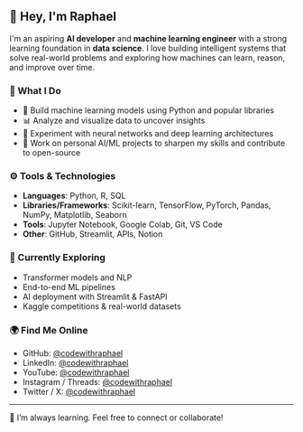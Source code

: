 ## 👋 Hey, I'm Raphael

I'm an aspiring **AI developer** and **machine learning engineer** with a strong learning foundation in **data science**. I love building intelligent systems that solve real-world problems and exploring how machines can learn, reason, and improve over time.

### 🧠 What I Do

- 🤖 Build machine learning models using Python and popular libraries
- 📊 Analyze and visualize data to uncover insights
- 🧪 Experiment with neural networks and deep learning architectures
- 🚀 Work on personal AI/ML projects to sharpen my skills and contribute to open-source

### ⚙️ Tools & Technologies

- **Languages**: Python, R, SQL
- **Libraries/Frameworks**: Scikit-learn, TensorFlow, PyTorch, Pandas, NumPy, Matplotlib, Seaborn
- **Tools**: Jupyter Notebook, Google Colab, Git, VS Code
- **Other**: GitHub, Streamlit, APIs, Notion

### 📌 Currently Exploring

- Transformer models and NLP
- End-to-end ML pipelines
- AI deployment with Streamlit & FastAPI
- Kaggle competitions & real-world datasets

### 🌍 Find Me Online

- GitHub: [@codewithraphael](https://github.com/codewithraphael)  
- LinkedIn: [@codewithraphael](https://linkedin.com/in/codewithraphael)  
- YouTube: [@codewithraphael](https://youtube.com/@codewithraphael)  
- Instagram / Threads: [@codewithraphael](https://instagram.com/codewithraphael)
- Twitter / X: [@codewithraphael](https://x.com/codewithraphael) 
---

🔭 I’m always learning. Feel free to connect or collaborate!
